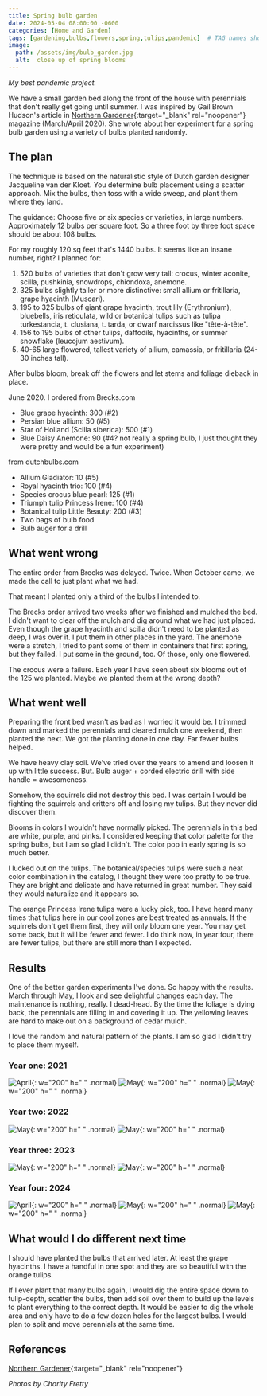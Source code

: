 ```yaml
---
title: Spring bulb garden
date: 2024-05-04 08:00:00 -0600
categories: [Home and Garden]
tags: [gardening,bulbs,flowers,spring,tulips,pandemic]  # TAG names should always be lowercase
image:   
  path: /assets/img/bulb_garden.jpg
  alt:  close up of spring blooms
---
```

<!-- excerpt -->
*My best pandemic project.*

We have a small garden bed along the front of the house with perennials that don't really get going until summer. I was inspired by Gail Brown Hudson's article in [Northern Gardener](https://northerngardener.org/){:target="_blank" rel="noopener"} magazine (March/April 2020). She wrote about her experiment for a spring bulb garden using a variety of bulbs planted randomly.

## The plan
The technique is based on the naturalistic style of Dutch garden designer Jacqueline van der Kloet. You determine bulb placement using a scatter approach. Mix the bulbs, then toss with a wide sweep, and plant them where they land.

The guidance: Choose five or six species or varieties, in large numbers. Approximately 12 bulbs per square foot. So a three foot by three foot space should be about 108 bulbs.

For my roughly 120 sq feet that's 1440 bulbs. It seems like an insane number, right?
I planned for:
1. 520 bulbs of varieties that don't grow very tall: crocus, winter aconite, scilla, pushkinia, snowdrops, chiondoxa, anemone.
1. 325 bulbs slightly taller or more distinctive: small allium or fritillaria, grape hyacinth (Muscari).
1. 195 to 325 bulbs of giant grape hyacinth, trout lily (Erythronium), bluebells, iris reticulata, wild or botanical tulips such as tulipa turkestancia, t. clusiana, t. tarda, or dwarf narcissus like "tête-à-tête".
1. 156 to 195 bulbs of other tulips, daffodils, hyacinths, or summer snowflake (leucojum aestivum).
1. 40-65 large flowered, tallest variety of allium, camassia, or fritillaria (24-30 inches tall).

After bulbs bloom, break off the flowers and let stems and foliage dieback in place.

June 2020. I ordered from Brecks.com
* Blue grape hyacinth: 300 (#2)
* Persian blue allium: 50 (#5)
* Star of Holland (Scilla siberica): 500 (#1)
* Blue Daisy Anemone: 90 (#4? not really a spring bulb, I just thought they were pretty and would be a fun experiment)

from dutchbulbs.com
* Allium Gladiator: 10 (#5)
* Royal hyacinth trio: 100 (#4)
* Species crocus blue pearl: 125 (#1)
* Triumph tulip Princess Irene: 100 (#4)
* Botanical tulip Little Beauty: 200 (#3)
* Two bags of bulb food
* Bulb auger for a drill

## What went wrong
The entire order from Brecks was delayed. Twice. When October came, we made the call to just plant what we had. 

That meant I planted only a third of the bulbs I intended to. 

The Brecks order arrived two weeks after we finished and mulched the bed. I didn't want to clear off the mulch and dig around what we had just placed. Even though the grape hyacinth and scilla didn't need to be planted as deep, I was over it. I put them in other places in the yard. The anemone were a stretch, I tried to pant some of them in containers that first spring, but they failed. I put some in the ground, too. Of those, only one flowered.

The crocus were a failure. Each year I have seen about six blooms out of the 125 we planted. Maybe we planted them at the wrong depth?

## What went well
Preparing the front bed wasn't as bad as I worried it would be. I trimmed down and marked the perennials and cleared mulch one weekend, then planted the next. We got the planting done in one day. Far fewer bulbs helped.

We have heavy clay soil. We've tried over the years to amend and loosen it up with little success. But. Bulb auger + corded electric drill with side handle = awesomeness.

Somehow, the squirrels did not destroy this bed. I was certain I would be fighting the squirrels and critters off and losing my tulips. But they never did discover them.

Blooms in colors I wouldn't have normally picked. The perennials in this bed are white, purple, and pinks. I considered keeping that color palette for the spring bulbs, but I am so glad I didn't. The color pop in early spring is so much better.

I lucked out on the tulips. The botanical/species tulips were such a neat color combination in the catalog, I thought they were too pretty to be true. They are bright and delicate and have returned in great number. They said they would naturalize and it appears so. 

The orange Princess Irene tulips were a lucky pick, too. I have heard many times that tulips here in our cool zones are best treated as annuals. If the squirrels don't get them first, they will only bloom one year. You may get some back, but it will be fewer and fewer. I do think now, in year four, there are fewer tulips, but there are still more than I expected.

## Results
One of the better garden experiments I've done. So happy with the results. March through May, I look and see delightful changes each day. The maintenance is nothing, really. I dead-head. By the time the foliage is dying back, the perennials are filling in and covering it up. The yellowing leaves are hard to make out on a background of cedar mulch.

I love the random and natural pattern of the plants. I am so glad I didn't try to place them myself.

### Year one: 2021
![April](/assets/img/2021-04-24.jpg){: w="200" h=" " .normal} ![May](/assets/img/2021-05-08.jpg){: w="200" h=" " .normal} ![May](/assets/img/2021-05-09.jpg){: w="200" h=" " .normal}

### Year two: 2022
![May](/assets/img/2022-05-10.jpg){: w="200" h=" " .normal} ![May](/assets/img/2022-05-14.jpg){: w="200" h=" " .normal}

### Year three: 2023
![May](/assets/img/2023-05-07.jpg){: w="200" h=" " .normal} ![May](/assets/img/2023-05-10.jpg){: w="200" h=" " .normal}

### Year four: 2024
![April](/assets/img/2024-04-25.jpg){: w="200" h=" " .normal} ![May](/assets/img/2024-05-03.jpg){: w="200" h=" " .normal} ![May](/assets/img/2024-05-03_2.jpg){: w="200" h=" " .normal}

## What would I do different next time
I should have planted the bulbs that arrived later. At least the grape hyacinths. I have a handful in one spot and they are so beautiful with the orange tulips.

If I ever plant that many bulbs again, I would dig the entire space down to tulip-depth, scatter the bulbs, then add soil over them to build up the levels to plant everything to the correct depth. It would be easier to dig the whole area and only have to do a few dozen holes for the largest bulbs. I would plan to split and move perennials at the same time.

## References
[Northern Gardener](https://northerngardener.org/){:target="_blank" rel="noopener"}

_Photos by Charity Fretty_